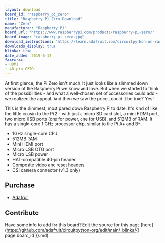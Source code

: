 ```yaml
---
layout: download
board_id: "raspberry_pi_zero"
title: "Raspberry Pi Zero Download"
name: "Zero"
manufacturer: "Raspberry Pi"
board_url: "https://www.raspberrypi.com/products/raspberry-pi-zero/"
board_image: "raspberry_pi_zero.jpg"
download_instructions: "https://learn.adafruit.com/circuitpython-on-raspberrypi-linux/installing-circuitpython-on-raspberry-pi"
downloads_display: true
blinka: true
date_added: 2019-6-17
features:
- HDMI
- 40-pin GPIO
---
```


At first glance, the Pi Zero isn't much.  It just looks like a slimmed down version of the Raspberry Pi we know and love.  But when we started to think of the possibilities - and what a well-chosen set of accessories could add - we realized the appeal.  And then we saw the price...could it be true? Yes!

This is the slimmest, most pared down Raspberry Pi to date.  It's kind of like the little cousin to the Pi 2 - with just a micro SD card slot, a mini HDMI port, two micro USB ports (one for power, one for USB), and 512MB of RAM. It has a single-core 1 GHz processor chip, similar to the Pi A+ and B+.

- 1GHz single-core CPU
- 512MB RAM
- Mini HDMI port
- Micro USB OTG port
- Micro USB power
- HAT-compatible 40-pin header
- Composite video and reset headers
- CSI camera connector (v1.3 only)

## Purchase
* [Adafruit](https://www.adafruit.com/product/2885)

## Contribute

Have some info to add for this board? Edit the source for this page [here](https://github.com/adafruit/circuitpython-org/edit/main/_blinka/{{ page.board_id }}.md).
